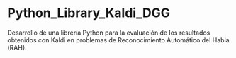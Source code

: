 # Python_Library_Kaldi_DGG
Desarrollo de una librería Python para la evaluación de los resultados obtenidos con Kaldi en problemas de Reconocimiento Automático del Habla (RAH).
